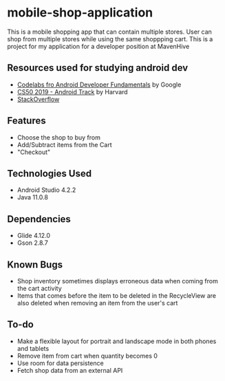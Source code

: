 <h1><b> mobile-shop-application</b></h1>
This is a mobile shopping app that can contain multiple stores. User can shop from multiple stores while using the same shoppping cart. 
This is a project for my application for a developer position at MavenHive

<h2>Resources used for studying android dev</h2>
<ul>
  <li><a href="https://developer.android.com/courses/fundamentals-training/toc-v2">Codelabs fro Android Developer Fundamentals</a> by Google</li>
  <li><a href="https://www.youtube.com/playlist?list=PLhQjrBD2T381qULidYDKP55-4u1piASC1">CS50 2019 - Android Track</a> by Harvard</li>
  <li><a href="https://stackoverflow.com/">StackOverflow</a></li>
</ul>

<h2>Features</h2>
<ul>
  <li>Choose the shop to buy from</li>
  <li>Add/Subtract items from the Cart</li>
  <li>"Checkout"</li>
</ul>

<h2>Technologies Used</h2>
<ul>
  <li>Android Studio 4.2.2</li>
  <li>Java 11.0.8</li>
</ul>

<h2>Dependencies</h2>
<ul>
  <li>Glide 4.12.0</li>
  <li>Gson 2.8.7</li>
</ul>

<h2>Known Bugs</h2>
<ul>
  <li>Shop inventory sometimes displays erroneous data when coming from the cart activity</li>
  <li>Items that comes before the item to be deleted in the RecycleView are also deleted when removing an item from the user's cart</li>
</ul>

<h2>To-do</h2>
<ul>
  <li>Make a flexible layout for portrait and landscape mode in both phones and tablets</li>
  <li>Remove item from cart when quantity becomes 0</li>
  <li>Use room for data persistence</li>
  <li>Fetch shop data from an external API</li>
</ul>
